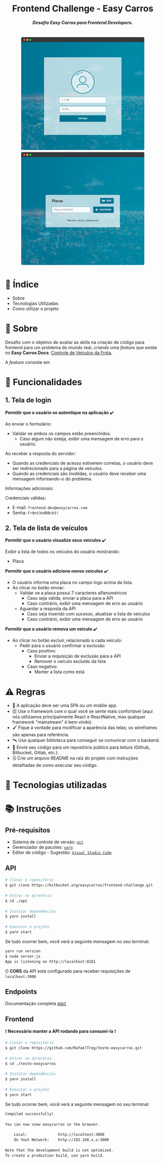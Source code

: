 <h1 align="center">Frontend Challenge - Easy Carros
</h1>

<h5 align="center"> Desafio Easy Carros para Frontend Developers. </h5>

<h1 align="center">
    <img width="400" src="\README\loginScreen.png") />
    <img width="400" src="\README\listScreen.png") />
</h1>

# :triangular_flag_on_post: Índice 
* Sobre
* Tecnologias Utilizadas
* Como utilizar o projeto

# :page_facing_up: Sobre
Desafio com o objetivo de avaliar as skills na criação de código para frontend para um problema do mundo real, criando uma *feature* que existe no **Easy Carros Docs**: <u>Controle de Veículos da Frota</u>.

A *feature* consiste em

# :gem: Funcionalidades

## 1. Tela de login
**Permitir que o usuário se autentique na aplicação** :heavy_check_mark:

Ao enviar o formulário:
* Validar se ambos os campos estão preenchidos.
    * Caso algum não esteja, exibir uma mensagem de erro para o usuário.
    
Ao receber a resposta do servidor:
* Quando as credenciais de acesso estiverem corretas, o usuário deve ser redirecionado para a página de veículos.
* Quando as credenciais são inválidas, o usuário deve receber uma mensagem informando-o do problema.

Informações adicionais:

Credenciais válidas:
* E-mail: `frontend-dev@easycarros.com`
* Senha: `Fr0nt3ndR0ck5!`


## 2. Tela de lista de veículos
**Permitir que o usuário visualize seus veículos** :heavy_check_mark:

Exibir a lista de todos os veículos do usuário mostrando:
* Placa

**Permitir que o usuário adicione novos veículos** :heavy_check_mark:

* O usuário informa uma placa no campo logo acima da lista.
* Ao clicar no botão enviar:
    * Validar se a placa possui 7 caracteres alfanuméricos
        * Caso seja válida, enviar a placa para a API
        * Caso contrário, exibir uma mensagem de erro ao usuário
    * Aguardar a resposta da API
        * Caso seja inserido com sucesso, atualizar a lista de veículos
        * Caso contrário, exibir uma mensagem de erro ao usuário
        

**Permitir que o usuário remova um veículo** :heavy_check_mark:

* Ao clicar no botão excluir, relacionado a cada veículo:
    * Pedir para o usuário confirmar a exclusão
        * Caso positivo:
            * Enviar a requisição de exclusão para a API
            * Remover o veículo excluído da lista
        * Caso negativo:
            * Manter a lista como está
            
# :warning: Regras
* :page_with_curl: A aplicação deve ser uma SPA ou um mobile app.
* :u5408: Use o framework com o qual você se sente mais confortável (aqui nós utilizamos principalmente React e ReactNative, mas qualquer framework "mainstream" é bem vindo).
* :paintbrush: Fique à vontade para modificar a aparência das telas; os wireframes são apenas para referência.
* :artificial_satellite: Use qualquer bibloteca para conseguir se comunicar com o backend.
* :ship: Envie seu código para um repositório público para leitura (Github, Bitbucket, Gitlab, etc.).
* :spiral_notepad: Crie um arquivo README na raiz do projeto com instruções detalhadas de como executar seu código.

# :rocket: Tecnologias utilizadas

# :books: Instruções

## Pré-requisitos
* Sistema de controle de versão: <a href="https://git-scm.com/" target="_blank">`git`</a>
* Gerenciador de pacotes: <a href="https://yarnpkg.com/lang/en/docs/install" target="_blank">`yarn`</a>
* Editor de código - Sugestão: <a href="https://code.visualstudio.com/download" target="_blank">`Visual Studio Code`</a>

## API
```bash
# Clonar o repositório
$ git clone https://bitbucket.org/easycarros/frontend-challenge.git

# Entrar no diretório
$ cd ./api

# Instalar dependências
$ yarn install

# Executar o projeto
$ yarn start
```

Se tudo ocorrer bem, você verá a seguinte mensagem no seu terminal:
```bash
yarn run version
$ node server.js
App is listening on http://localhost:8181
```

O **CORS** da API está configurado para receber requisições de `localhost:3000`

## Endpoints
Documentação completa <a href="https://bitbucket.org/easycarros/frontend-challenge" target="_blank">`AQUI`</a>

## Frontend
:exclamation: **Necessário manter a API rodando para consumí-la** :exclamation:
```bash
# Clonar o repositório
$ git clone https://github.com/RafaelTrog/teste-easycarros.git

# Entrar no diretório
$ cd ./teste-easycarros

# Instalar dependências
$ yarn install

# Executar o projeto
$ yarn start
```

Se tudo ocorrer bem, você verá a seguinte mensagem no seu terminal:
```bash
Compiled successfully!

You can now view easycarros in the browser.

    Local:              http://localhost:3000
    On Yout Network:    http://192.168.x.x:3000
    
Note that the development build is not optimized.
To create a production build, use yarn build.
```